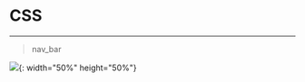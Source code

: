 # CSS

---

> nav_bar

![](https://user-images.githubusercontent.com/66819958/128003112-7adb2963-1b5e-4b36-99a1-313be2b69a99.gif){: width="50%" height="50%"}
